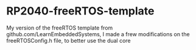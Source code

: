 # RP2040-freeRTOS-template
My version of the freeRTOS template from github.com/LearnEmbeddedSystems, I made a frew modifications on the freeRTOSConfig.h file, to better use the dual core
